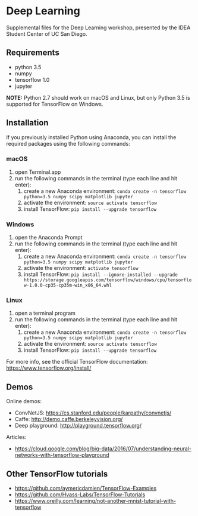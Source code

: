 # Deep Learning
Supplemental files for the Deep Learning workshop, presented by the IDEA Student Center of UC San Diego.

## Requirements
- python 3.5
- numpy
- tensorflow 1.0
- jupyter

**NOTE:** Python 2.7 should work on macOS and Linux, but only Python 3.5 is supported for TensorFlow on Windows.


## Installation
If you previously installed Python using Anaconda, you can install the required packages using the following commands:

### macOS
1. open Terminal.app
2. run the following commands in the terminal (type each line and hit enter):
    1. create a new Anaconda environment: ``conda create -n tensorflow python=3.5 numpy scipy matplotlib jupyter``
    2. activate the environment: ``source activate tensorflow``
    3. install TensorFlow: ``pip install --upgrade tensorflow``

### Windows
1. open the Anaconda Prompt
2. run the following commands in the terminal (type each line and hit enter):
    1. create a new Anaconda environment: ``conda create -n tensorflow python=3.5 numpy scipy matplotlib jupyter``
    2. activate the environment: ``activate tensorflow``
    3. install TensorFlow: ``pip install --ignore-installed --upgrade https://storage.googleapis.com/tensorflow/windows/cpu/tensorflow-1.0.0-cp35-cp35m-win_x86_64.whl``

### Linux
1. open a terminal program
2. run the following commands in the terminal (type each line and hit enter):
    1. create a new Anaconda environment: ``conda create -n tensorflow python=3.5 numpy scipy matplotlib jupyter``
    2. activate the environment: ``source activate tensorflow``
    3. install TensorFlow: ``pip install --upgrade tensorflow``


For more info, see the official TensorFlow documentation: https://www.tensorflow.org/install/


## Demos
Online demos:
- ConvNetJS: https://cs.stanford.edu/people/karpathy/convnetjs/
- Caffe: http://demo.caffe.berkeleyvision.org/
- Deep playground: http://playground.tensorflow.org/

Articles:
- https://cloud.google.com/blog/big-data/2016/07/understanding-neural-networks-with-tensorflow-playground 

## Other TensorFlow tutorials
- https://github.com/aymericdamien/TensorFlow-Examples
- https://github.com/Hvass-Labs/TensorFlow-Tutorials
- https://www.oreilly.com/learning/not-another-mnist-tutorial-with-tensorflow

